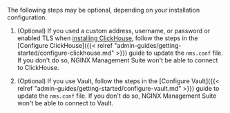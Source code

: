 The following steps may be optional, depending on your installation configuration.

1. (Optional) If you used a custom address, username, or password or enabled TLS when [installing ClickHouse](#install-clickhouse), follow the steps in the [Configure ClickHouse]({{< relref "admin-guides/getting-started/configure-clickhouse.md" >}}) guide to update the `nms.conf` file. If you don't do so, NGINX Management Suite won't be able to connect to ClickHouse.

1. (Optional) If you use Vault, follow the steps in the [Configure Vault]({{< relref "admin-guides/getting-started/configure-vault.md" >}}) guide to update the `nms.conf` file. If you don't do so, NGINX Management Suite won't be able to connect to Vault.

<!-- Do not remove. Keep this code at the bottom of the include -->
<!-- DOCS-1030 -->